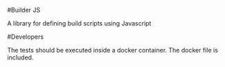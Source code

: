 #Builder JS

A library for defining build scripts using Javascript

#Developers

The tests should be executed inside a docker container. The docker file is included.
[]()